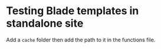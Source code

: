 # Testing Blade templates in standalone site

Add a `cache` folder then add the path to it in the
functions file.
